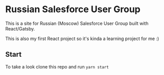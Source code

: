 # Russian Salesforce User Group

This is a site for Russian (Moscow) Salesforce User Group built with React/Gatsby.

This is also my first React project so it's kinda a learning project for me :)

## Start

To take a look clone this repo and run `yarn start`